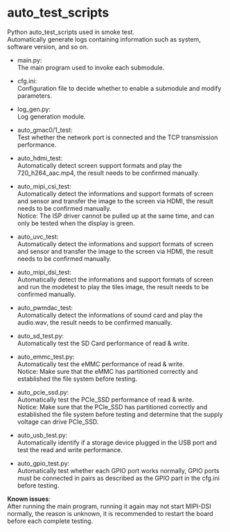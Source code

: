 # auto_test_scripts

Python auto_test_scripts used in smoke test.  
Automatically generate logs containing information such as system, software version, and so on.

* main.py:  
The main program used to invoke each submodule.

* cfg.ini:  
Configuration file to decide whether to enable a submodule and modify parameters.

* log_gen.py:  
Log generation module.

* auto_gmac0/1_test:  
Test whether the network port is connected and the TCP transmission performance.

* auto_hdmi_test:  
Automatically detect screen support formats and play the 720_h264_aac.mp4, the result needs to be confirmed manually.

* auto_mipi_csi_test:  
Automatically detect the informations and support formats of screen and sensor and transfer the image to the screen via HDMI, the result needs to be confirmed manually.  
Notice: The ISP driver cannot be pulled up at the same time, and can only be tested when the display is green.

* auto_uvc_test:  
Automatically detect the informations and support formats of screen and sensor and transfer the image to the screen via HDMI, the result needs to be confirmed manually.  

* auto_mipi_dsi_test:  
Automatically detect the informations and support formats of screen and run the modetest to play the tiles image, the result needs to be confirmed manually.

* auto_pwmdac_test:  
Automatically detect the informations of sound card and play the audio.wav, the result needs to be confirmed manually.

* auto_sd_test.py:  
Automatically test the SD Card performance of read & write.

* auto_emmc_test.py:  
Automatically test the eMMC performance of read & write.  
Notice: Make sure that the eMMC has partitioned correctly and established the file system before testing.

* auto_pcie_ssd.py:  
Automatically test the PCIe_SSD performance of read & write.  
Notice: Make sure that the PCIe_SSD has partitioned correctly and established the file system before testing and determine that the supply voltage can drive PCIe_SSD.

* auto_usb_test.py:  
Automatically identify if a storage device plugged in the USB port and test the read and write performance.

* auto_gpio_test.py:  
Automatically test whether each GPIO port works normally, GPIO ports must be connected in pairs as described as the GPIO part in the cfg.ini before testing.

**Known issues**:  
After running the main program, running it again may not start MIPI-DSI normally, the reason is unknown, it is recommended to restart the board before each complete testing.
